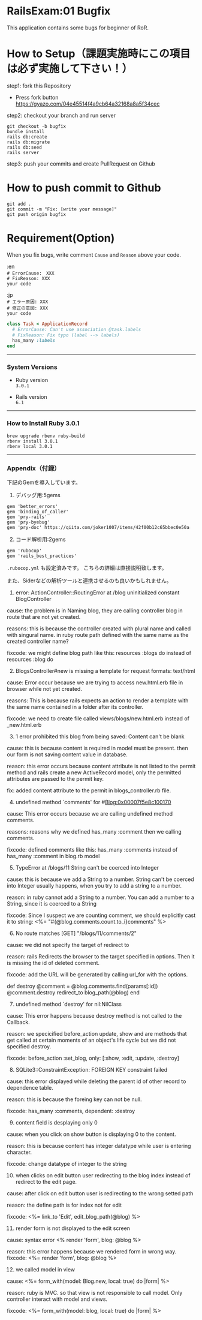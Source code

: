 # RailsExam:01 Bugfix

This application contains some bugs for beginner of RoR. 

# How to Setup（課題実施時にこの項目は必ず実施して下さい！）
step1: fork this Repository
- Press fork button  
https://gyazo.com/04e45514f4a9cb64a32168a8a5f34cec  

step2: checkout your branch and run server  
  
`git checkout -b bugfix`  
`bundle install`  
`rails db:create`  
`rails db:migrate`  
`rails db:seed`  
`rails server`  

step3: push your commits and create PullRequest on Github

# How to push commit to Github
`git add .`  
`git commit -m "Fix: [write your message]"`  
`git push origin bugfix`  


# Requirement(Option)

When you fix bugs, write comment `Cause` and `Reason` above your code.  

:en  
`# ErrorCause:　XXX`  
`# FixReason: XXX`  
`your code`  

:jp  
`# エラー原因: XXX`  
`# 修正の意図: XXX`  
`your code`  
```ruby
class Task < ApplicationRecord
  # ErrorCause: Can't use association @task.labels
  # FixReason: Fix typo (label --> labels)
  has_many :labels
end
```

---
### System Versions

* Ruby version  
`3.0.1`

* Rails version  
`6.1`

---
### How to Install Ruby 3.0.1
`brew upgrade rbenv ruby-build`  
`rbenv install 3.0.1`  
`rbenv local 3.0.1`  

---
### Appendix（付録）
下記のGemを導入しています。
1. デバッグ用:5gems
```
gem 'better_errors'
gem 'binding_of_caller'
gem 'pry-rails'
gem 'pry-byebug'
gem 'pry-doc' https://qiita.com/joker1007/items/42f00b12c65bbec0e50a
```
  
2. コード解析用:2gems
```
gem 'rubocop'
gem 'rails_best_practices'
```
`.rubocop.yml` も設定済みです。
こちらの詳細は直接説明致します。

また、Siderなどの解析ツールと連携させるのも良いかもしれません。



1. error: ActionController::RoutingError at /blog
uninitialized constant BlogController

cause: the problem is in Naming blog, they are calling controller blog in route that are not yet created.

reasons: this  is because the controller created with plural name and called with singural name. in ruby route path defined with the same name as the created controller name?

fixcode: we might define blog path like this: resources :blogs do instead of resources :blog do

2. BlogsController#new is missing a template for request formats: text/html

cause: Error occur because we are trying to access new.html.erb file in browser while not yet created. 

reasons: This is because rails expects an action to render a template with the same name contained in a folder after its controller.

fixcode: we need to create file called views/blogs/new.html.erb instead of _new.html.erb

3. 1 error prohibited this blog from being saved:
Content can't be blank

cause: this is because content is required in model  must be present. then our form is not saving content value in database.

reason: this error occurs because content attribute is not listed to the permit method and rails create a new ActiveRecord model, only the permitted attributes are passed to the permit key.

fix: added content attribute to the permit in blogs_controller.rb file.

4. undefined method `comments' for #<Blog:0x00007f5e8c100170>

cause: This error occurs because we are calling  undefined method comments.

reasons: reasons why we defined has_many :comment then we calling comments.

fixcode: defined comments like this: has_many :comments instead of has_many :comment in blog.rb model

5. TypeError at /blogs/11
String can't be coerced into Integer

cause: this is because we add a String to a number. String can't be coerced into Integer usually happens, when you try to add a string to a number.

reason: in ruby cannot add a String to a number. You can add a number to a String, since it is coerced to a String

fixcode: Since I suspect we are counting comment, we should explicitly cast it to string:
    <%= "#{@blog.comments.count.to_i}comments" %>

6. No route matches [GET] "/blogs/11/comments/2"

cause: we did not specify the target of redirect to

reason: rails Redirects the browser to the target specified in options. Then it is missing the id of deleted comment.

fixcode: add the URL will be generated by calling url_for with the options.

def destroy
    @comment = @blog.comments.find(params[:id])
    @comment.destroy
    redirect_to blog_path(@blog)
end

7. undefined method `destroy' for nil:NilClass

cause: This error happens because destroy method is not called to the Callback.

reason: we specicified before_action update, show and  are methods that get called at certain moments of an object's life cycle but we did not specified destroy.

fixcode: before_action :set_blog, only: [:show, :edit, :update, :destroy]

8. SQLite3::ConstraintException: FOREIGN KEY constraint failed

cause: this error displayed while deleting the parent id of other record to dependence table.

reason: this is because the foreing key can not be null.

fixcode: has_many :comments, dependent: :destroy 

9. content field is desplaying only 0 

cause: when you click on show button is displaying 0 to the content.

reason: this is because content has integer datatype while user is entering character.

fixcode: change datatype of integer to the string

10. when clicks on edit button user redirecting to the blog index instead of redirect to the edit page.

cause:  after click on edit button user is redirecting to the wrong setted path 

reason: the define path is for index not for edit

fixcode: <%= link_to 'Edit', edit_blog_path(@blog) %>

11. render form is not displayed to the edit screen 

cause: syntax error <% render 'form', blog: @blog %>

reason: this error happens because we rendered form in wrong way.
fixcode: <%= render 'form', blog: @blog %>

12. we called model in view

cause: <%= form_with(model: Blog.new, local: true) do |form| %>

reason: ruby is MVC. so that view is not responsible to call model. Only controller interact with model and views.

fixcode: <%= form_with(model: blog, local: true) do |form| %>







